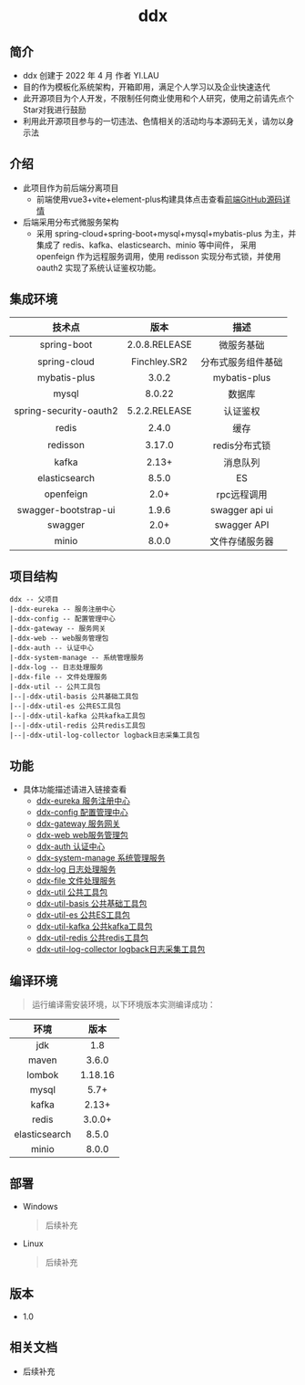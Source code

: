 <h1 align="center">ddx</h1>

## 简介
- ddx 创建于 2022 年 4 月 作者 YI.LAU 
- 目的作为模板化系统架构，开箱即用，满足个人学习以及企业快速迭代
- 此开源项目为个人开发，不限制任何商业使用和个人研究，使用之前请先点个Star对我进行鼓励
- 利用此开源项目参与的一切违法、色情相关的活动均与本源码无关，请勿以身示法

## 介绍
- 此项目作为前后端分离项目
    - 前端使用vue3+vite+element-plus构建具体点击查看[前端GitHub源码详情](https://github.com/LauYi-a/ddx-web) 
- 后端采用分布式微服务架构
    - 采用 spring-cloud+spring-boot+mysql+mysql+mybatis-plus 为主，并集成了 redis、kafka、elasticsearch、minio 等中间件，
    采用 openfeign 作为远程服务调用，使用 redisson 实现分布式锁，并使用 oauth2 实现了系统认证鉴权功能。

## 集成环境
|  技术点   |   版本    | 描述 |
| :-----: | :-------: | :-----: |
|  spring-boot   | 2.0.8.RELEASE | 微服务基础|
|  spring-cloud  |   Finchley.SR2   | 分布式服务组件基础|
|  mybatis-plus  |   3.0.2    | mybatis-plus|
|  mysql  |  8.0.22    | 数据库
|  spring-security-oauth2  |  5.2.2.RELEASE    | 认证鉴权|
|  redis  |  2.4.0 | 缓存
|  redisson  |   3.17.0   | redis分布式锁|
|  kafka  |  2.13+    | 消息队列|
|  elasticsearch|8.5.0| ES |
|  openfeign  |  2.0+    | rpc远程调用|
|  swagger-bootstrap-ui  |  1.9.6    | swagger api ui|
|  swagger  |  2.0+    | swagger API|
|  minio  | 8.0.0  | 文件存储服务器|

## 项目结构
```
ddx -- 父项目
|-ddx-eureka -- 服务注册中心
|-ddx-config -- 配置管理中心
|-ddx-gateway -- 服务网关
|-ddx-web -- web服务管理包
|-ddx-auth -- 认证中心
|-ddx-system-manage -- 系统管理服务
|-ddx-log -- 日志处理服务
|-ddx-file -- 文件处理服务
|-ddx-util -- 公共工具包
|--|-ddx-util-basis 公共基础工具包
|--|-ddx-util-es 公共ES工具包
|--|-ddx-util-kafka 公共kafka工具包
|--|-ddx-util-redis 公共redis工具包
|--|-ddx-util-log-collector logback日志采集工具包
```

## 功能
- 具体功能描述请进入链接查看
  - [ddx-eureka 服务注册中心](https://github.com/LauYi-a/ddxs/tree/master/ddx-eureka)
  - [ddx-config 配置管理中心](https://github.com/LauYi-a/ddxs/tree/master/ddx-config)
  - [ddx-gateway 服务网关](https://github.com/LauYi-a/ddxs/tree/master/ddx-gateway)
  - [ddx-web web服务管理包](https://github.com/LauYi-a/ddxs/tree/master/ddx-web)
  - [ddx-auth 认证中心](https://github.com/LauYi-a/ddxs/tree/master/ddx-auth)
  - [ddx-system-manage 系统管理服务](https://github.com/LauYi-a/ddxs/tree/master/ddx-system-manage)
  - [ddx-log 日志处理服务](https://github.com/LauYi-a/ddxs/tree/master/ddx-log)
  - [ddx-file 文件处理服务](https://github.com/LauYi-a/ddxs/tree/master/ddx-file)
  - [ddx-util 公共工具包](https://github.com/LauYi-a/ddxs/tree/master/ddx-util)
  - [ddx-util-basis 公共基础工具包](https://github.com/LauYi-a/ddxs/tree/master/ddx-util/ddx-util-basis)
  - [ddx-util-es 公共ES工具包](https://github.com/LauYi-a/ddxs/tree/master/ddx-util/ddx-util-es)
  - [ddx-util-kafka 公共kafka工具包](https://github.com/LauYi-a/ddxs/tree/master/ddx-util/ddx-util-kafka)
  - [ddx-util-redis 公共redis工具包](https://github.com/LauYi-a/ddxs/tree/master/ddx-util/ddx-util-redis)
  - [ddx-util-log-collector logback日志采集工具包](https://github.com/LauYi-a/ddxs/tree/master/ddx-utils/ddx-util-log-collector)
## 编译环境

> 运行编译需安装环境，以下环境版本实测编译成功：

|  环境   |   版本    |
| :-----: | :-------: |
|  jdk   | 1.8 |
|  maven  |   3.6.0   |
|  lombok  |  1.18.16  |
|  mysql  |   5.7+    |
|  kafka  |   2.13+    |
|  redis  |   3.0.0+    |
|  elasticsearch|8.5.0|
|  minio | 8.0.0 |

## 部署
* Windows
    > 后续补充 
* Linux
    > 后续补充

## 版本
- 1.0

## 相关文档
- 后续补充